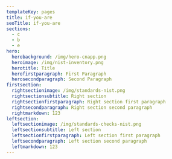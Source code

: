 ```yaml
---
templateKey: pages
title: if-you-are
seoTitle: if-you-are
sections:
  - c
  - b
  - e
hero:
  herobackground: /img/hero-cnapp.png
  heroimage: /img/nist-inventory.png
  herotitle: Title
  herofirstparagraph: First Paragraph
  herosecondparagraph: Second Paragraph
firstsection:
  rightsectionimage: /img/standards-nist.png
  rightsectionsubtitle: Right section
  rightsectionfirstparagraph: Right section first paragraph
  rightsecondparagraph: Right section second paragraph
  rightmarkdown: 1﻿23
leftsection:
  leftsectionimage: /img/standards-checks-nist.png
  leftsectionsubtitle: Left section
  leftsectionfirstparagraph: Left section first paragraph
  leftsecondparagraph: Left section second paragraph
  leftmarkdown: 1﻿23
---
```

